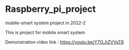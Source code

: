 # Raspberry_pi_project
mobile-smart system project in 2022-2

This is project for mobile smart system

Demonstration video link : https://youtu.be/Y7O_hZVVsT8
